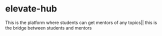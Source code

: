 # elevate-hub
This is the platform where students can get mentors of any topics|| this is the bridge between students and mentors
